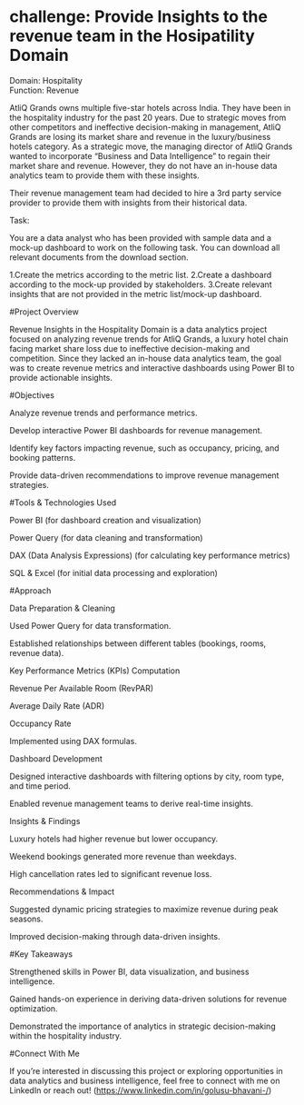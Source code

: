 # challenge: Provide Insights to the revenue team in the Hosipatility Domain
Domain:  Hospitality       
Function: Revenue

AtliQ Grands owns multiple five-star hotels across India. They have been in the hospitality industry for the past 20 years. Due to strategic moves from other competitors and ineffective decision-making in management, AtliQ Grands are losing its market share and revenue in the luxury/business hotels category. As a strategic move, the managing director of AtliQ Grands wanted to incorporate “Business and Data Intelligence” to regain their market share and revenue. However, they do not have an in-house data analytics team to provide them with these insights.

Their revenue management team had decided to hire a 3rd party service provider to provide them with insights from their historical data.

Task:  

You are a data analyst who has been provided with sample data and a mock-up dashboard to work on the following task. You can download all relevant documents from the download section.

1.Create the metrics according to the metric list.
2.Create a dashboard according to the mock-up provided by stakeholders.
3.Create relevant insights that are not provided in the metric list/mock-up dashboard.

#Project Overview

Revenue Insights in the Hospitality Domain is a data analytics project focused on analyzing revenue trends for AtliQ Grands, a luxury hotel chain facing market share loss due to ineffective decision-making and competition. Since they lacked an in-house data analytics team, the goal was to create revenue metrics and interactive dashboards using Power BI to provide actionable insights.

#Objectives

Analyze revenue trends and performance metrics.

Develop interactive Power BI dashboards for revenue management.

Identify key factors impacting revenue, such as occupancy, pricing, and booking patterns.

Provide data-driven recommendations to improve revenue management strategies.

#Tools & Technologies Used

Power BI (for dashboard creation and visualization)

Power Query (for data cleaning and transformation)

DAX (Data Analysis Expressions) (for calculating key performance metrics)

SQL & Excel (for initial data processing and exploration)

#Approach

Data Preparation & Cleaning

Used Power Query for data transformation.

Established relationships between different tables (bookings, rooms, revenue data).

Key Performance Metrics (KPIs) Computation

Revenue Per Available Room (RevPAR)

Average Daily Rate (ADR)

Occupancy Rate

Implemented using DAX formulas.

Dashboard Development

Designed interactive dashboards with filtering options by city, room type, and time period.

Enabled revenue management teams to derive real-time insights.

Insights & Findings

Luxury hotels had higher revenue but lower occupancy.

Weekend bookings generated more revenue than weekdays.

High cancellation rates led to significant revenue loss.

Recommendations & Impact

Suggested dynamic pricing strategies to maximize revenue during peak seasons.

Improved decision-making through data-driven insights.

#Key Takeaways

Strengthened skills in Power BI, data visualization, and business intelligence.

Gained hands-on experience in deriving data-driven solutions for revenue optimization.

Demonstrated the importance of analytics in strategic decision-making within the hospitality industry.

#Connect With Me

If you’re interested in discussing this project or exploring opportunities in data analytics and business intelligence, feel free to connect with me on LinkedIn or reach out! (https://www.linkedin.com/in/golusu-bhavani-/)

